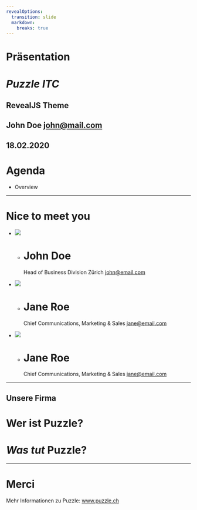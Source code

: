 ```yaml
---
revealOptions:
  transition: slide
  markdown:
    breaks: true
---
```

<!-- .slide: class="l-cover" -->

# Präsentation
# *Puzzle ITC*
## RevealJS Theme

John Doe
john@mail.com
---
<!-- .slide: class="l-agenda" -->

## 18.02.2020
# Agenda

- Overview

---
<!-- .slide: class="l-icons" -->

# Nice to meet you

- ![](https://randomuser.me/api/portraits/men/73.jpg)
  - # John Doe
    Head of Business
    Division Zürich
    john@email.com

- ![](https://randomuser.me/api/portraits/women/52.jpg)
  - # Jane Roe
    Chief Communications,
    Marketing & Sales
    jane@email.com

- ![](https://randomuser.me/api/portraits/women/48.jpg)
  - # Jane Roe
    Chief Communications,
    Marketing & Sales
    jane@email.com

---
<!-- .slide: class="l-title" -->

## Unsere Firma

# Wer ist Puzzle?
# *Was tut* Puzzle?

---
<!-- .slide: class="l-thanks" -->

# Merci
Mehr Informationen zu Puzzle:
www.puzzle.ch

